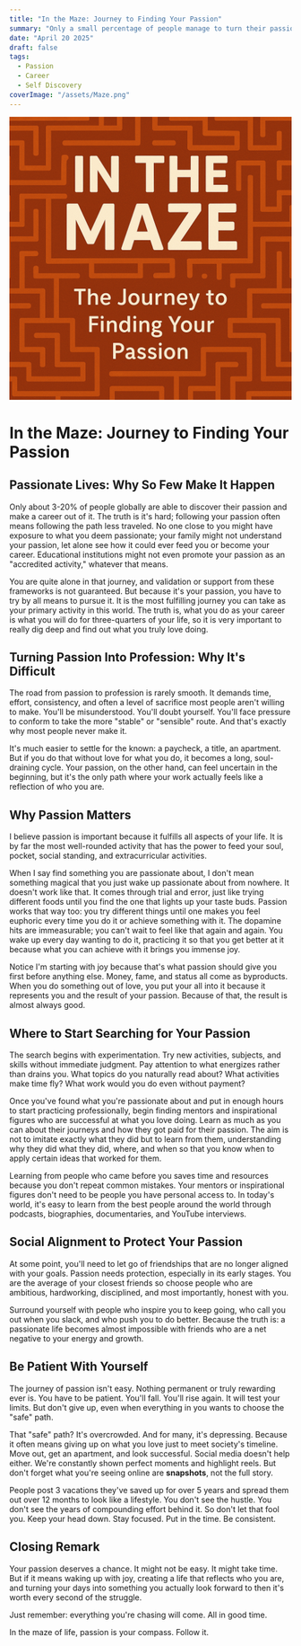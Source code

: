 ```yaml
---
title: "In the Maze: Journey to Finding Your Passion"
summary: "Only a small percentage of people manage to turn their passion into a career. This is my take into why that is, why passion matters, and how to protect it in a world that rarely understands it."
date: "April 20 2025"
draft: false
tags:
  - Passion
  - Career
  - Self Discovery
coverImage: "/assets/Maze.png"
---
```


![Cover Image](./assets/Maze.png)

# In the Maze: Journey to Finding Your Passion

## Passionate Lives: Why So Few Make It Happen

Only about 3-20% of people globally are able to discover their passion and make a career out of it. The truth is it's hard; following your passion often means following the path less traveled. No one close to you might have exposure to what you deem passionate; your family might not understand your passion, let alone see how it could ever feed you or become your career. Educational institutions might not even promote your passion as an "accredited activity," whatever that means.

You are quite alone in that journey, and validation or support from these frameworks is not guaranteed. But because it's your passion, you have to try by all means to pursue it. It is the most fulfilling journey you can take as your primary activity in this world. The truth is, what you do as your career is what you will do for three-quarters of your life, so it is very important to really dig deep and find out what you truly love doing.

## Turning Passion Into Profession: Why It's Difficult

The road from passion to profession is rarely smooth. It demands time, effort, consistency, and often a level of sacrifice most people aren't willing to make. You'll be misunderstood. You'll doubt yourself. You'll face pressure to conform to take the more "stable" or "sensible" route. And that's exactly why most people never make it.

It's much easier to settle for the known: a paycheck, a title, an apartment. But if you do that without love for what you do, it becomes a long, soul-draining cycle. Your passion, on the other hand, can feel uncertain in the beginning, but it's the only path where your work actually feels like a reflection of who you are.

## Why Passion Matters

I believe passion is important because it fulfills all aspects of your life. It is by far the most well-rounded activity that has the power to feed your soul, pocket, social standing, and extracurricular activities.

When I say find something you are passionate about, I don't mean something magical that you just wake up passionate about from nowhere. It doesn't work like that. It comes through trial and error, just like trying different foods until you find the one that lights up your taste buds. Passion works that way too: you try different things until one makes you feel euphoric every time you do it or achieve something with it. The dopamine hits are immeasurable; you can't wait to feel like that again and again. You wake up every day wanting to do it, practicing it so that you get better at it because what you can achieve with it brings you immense joy.

Notice I'm starting with joy because that's what passion should give you first before anything else. Money, fame, and status all come as byproducts. When you do something out of love, you put your all into it because it represents you and the result of your passion. Because of that, the result is almost always good.

## Where to Start Searching for Your Passion

The search begins with experimentation. Try new activities, subjects, and skills without immediate judgment. Pay attention to what energizes rather than drains you. What topics do you naturally read about? What activities make time fly? What work would you do even without payment?

Once you've found what you're passionate about and put in enough hours to start practicing professionally, begin finding mentors and inspirational figures who are successful at what you love doing. Learn as much as you can about their journeys and how they got paid for their passion. The aim is not to imitate exactly what they did but to learn from them, understanding why they did what they did, where, and when so that you know when to apply certain ideas that worked for them.

Learning from people who came before you saves time and resources because you don't repeat common mistakes. Your mentors or inspirational figures don't need to be people you have personal access to. In today's world, it's easy to learn from the best people around the world through podcasts, biographies, documentaries, and YouTube interviews.

## Social Alignment to Protect Your Passion

At some point, you'll need to let go of friendships that are no longer aligned with your goals. Passion needs protection, especially in its early stages. You are the average of your closest friends so choose people who are ambitious, hardworking, disciplined, and most importantly, honest with you.

Surround yourself with people who inspire you to keep going, who call you out when you slack, and who push you to do better. Because the truth is: a passionate life becomes almost impossible with friends who are a net negative to your energy and growth.

## Be Patient With Yourself

The journey of passion isn't easy. Nothing permanent or truly rewarding ever is. You have to be patient. You'll fall. You'll rise again. It will test your limits. But don't give up, even when everything in you wants to choose the "safe" path.

That "safe" path? It's overcrowded. And for many, it's depressing. Because it often means giving up on what you love just to meet society's timeline. Move out, get an apartment, and look successful. Social media doesn't help either. We're constantly shown perfect moments and highlight reels. But don't forget what you're seeing online are **snapshots**, not the full story.

People post 3 vacations they've saved up for over 5 years and spread them out over 12 months to look like a lifestyle. You don't see the hustle. You don't see the years of compounding effort behind it. So don't let that fool you. Keep your head down. Stay focused. Put in the time. Be consistent.

## Closing Remark

Your passion deserves a chance. It might not be easy. It might take time. But if it means waking up with joy, creating a life that reflects who you are, and turning your days into something you actually look forward to then it's worth every second of the struggle.

Just remember: everything you're chasing will come. All in good time.

In the maze of life, passion is your compass. Follow it.
